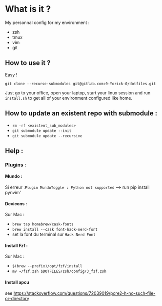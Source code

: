 # What is it ?

My personnal config for my environment :

- zsh
- tmux
- vim
- git

## How to use it ?

Easy !

`git clone --recurse-submodules git@gitlab.com:0-Yorick-0/dotfiles.git`

Just go to your office, open your laptop, start your linux session and run `install.sh` to get all of your environment configured like home.

## How to update an existent repo with submodule :

- `rm -rf <existent_sub_modules>`
- `git submodule update --init`
- `git submodule update --recursive`

## Help :

### Plugins :

#### Mundo :

Si erreur :`Plugin MundoToggle : Python not supported`
--> run pip install pynvim'

#### Devicons :

Sur Mac :

- `brew tap homebrew/cask-fonts`
- `brew install --cask font-hack-nerd-font`
- set la font du terminal sur `Hack Nerd Font`

#### Install Fzf :

Sur Mac :

- `$(brew --prefix)/opt/fzf/install`
- `mv ~/fzf.zsh $DOTFILES/zsh/config/3_fzf.zsh`

#### Install apcu

see https://stackoverflow.com/questions/72039019/pcre2-h-no-such-file-or-directory
